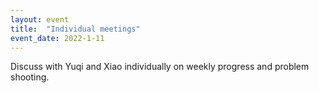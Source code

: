 ```yaml
---
layout: event
title:  "Individual meetings"
event_date: 2022-1-11
---
```


Discuss with Yuqi and Xiao individually on weekly progress and problem shooting.
